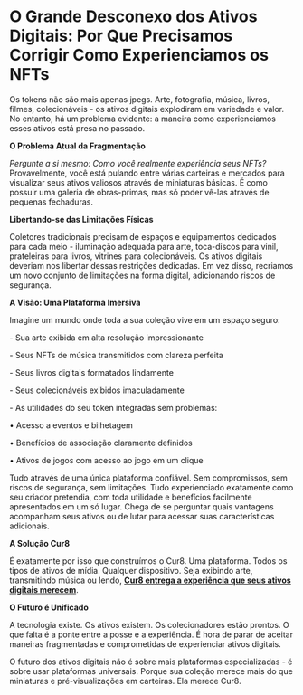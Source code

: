 # O Grande Desconexo dos Ativos Digitais: Por Que Precisamos Corrigir Como Experienciamos os NFTs

Os tokens não são mais apenas jpegs. Arte, fotografia, música, livros, filmes, colecionáveis - os ativos digitais explodiram em variedade e valor. No entanto, há um problema evidente: a maneira como experienciamos esses ativos está presa no passado.

**O Problema Atual da Fragmentação**

_Pergunte a si mesmo: Como você realmente experiência seus NFTs?_ Provavelmente, você está pulando entre várias carteiras e mercados para visualizar seus ativos valiosos através de miniaturas básicas. É como possuir uma galeria de obras-primas, mas só poder vê-las através de pequenas fechaduras.

**Libertando-se das Limitações Físicas**

Coletores tradicionais precisam de espaços e equipamentos dedicados para cada meio - iluminação adequada para arte, toca-discos para vinil, prateleiras para livros, vitrines para colecionáveis. Os ativos digitais deveriam nos libertar dessas restrições dedicadas. Em vez disso, recriamos um novo conjunto de limitações na forma digital, adicionando riscos de segurança.

**A Visão: Uma Plataforma Imersiva**

Imagine um mundo onde toda a sua coleção vive em um espaço seguro:

\- Sua arte exibida em alta resolução impressionante

\- Seus NFTs de música transmitidos com clareza perfeita

\- Seus livros digitais formatados lindamente

\- Seus colecionáveis exibidos imaculadamente

\- As utilidades do seu token integradas sem problemas:

• Acesso a eventos e bilhetagem

• Benefícios de associação claramente definidos

• Ativos de jogos com acesso ao jogo em um clique

Tudo através de uma única plataforma confiável. Sem compromissos, sem riscos de segurança, sem limitações. Tudo experienciado exatamente como seu criador pretendia, com toda utilidade e benefícios facilmente apresentados em um só lugar. Chega de se perguntar quais vantagens acompanham seus ativos ou de lutar para acessar suas características adicionais.

**A Solução Cur8**

É exatamente por isso que construímos o Cur8. Uma plataforma. Todos os tipos de ativos de mídia. Qualquer dispositivo. Seja exibindo arte, transmitindo música ou lendo, [**Cur8 entrega a experiência que seus ativos digitais merecem**](cur8-curating-the-future-of-digital-asset-discovery.md).

**O Futuro é Unificado**

A tecnologia existe. Os ativos existem. Os colecionadores estão prontos. O que falta é a ponte entre a posse e a experiência. É hora de parar de aceitar maneiras fragmentadas e comprometidas de experienciar ativos digitais.

O futuro dos ativos digitais não é sobre mais plataformas especializadas - é sobre usar plataformas universais. Porque sua coleção merece mais do que miniaturas e pré-visualizações em carteiras. Ela merece Cur8.